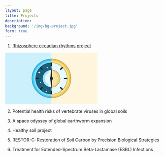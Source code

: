 ```yaml
---
layout: page
title: Projects
description: 
background: '/img/bg-project.jpg'
form: true
---
```



1. [Rhizosphere circadian rhythms project](/project/circadian.md)

<img src="project/clock.jpg" width="300" align="middle">

2. Potential health risks of vertebrate viruses in global soils

3. A space odyssey of global earthworm expansion

4. Healthy soil project

5. RESTOR-C: Restoration of Soil Carbon by Precision Biological Strategies

6. Treatment for Extended-Spectrum Beta-Lactamase (ESBL) Infections 
